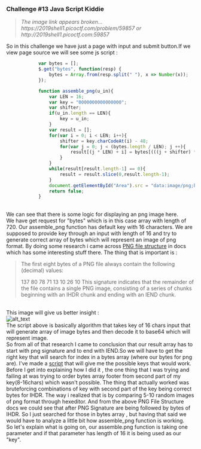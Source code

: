 <h3>Challenge #13 Java Script Kiddie</h3>

<blockquote><i>The image link appears broken... https://2019shell1.picoctf.com/problem/59857 or http://2019shell1.picoctf.com:59857</i></blockquote>

So in this challenge we have just a page with input and submit button.If we view page source we will see some js script : <br>
```javascript
			var bytes = [];
			$.get("bytes", function(resp) {
				bytes = Array.from(resp.split(" "), x => Number(x));
			});

			function assemble_png(u_in){
				var LEN = 16;
				var key = "0000000000000000";
				var shifter;
				if(u_in.length == LEN){
					key = u_in;
				}
				var result = [];
				for(var i = 0; i < LEN; i++){
					shifter = key.charCodeAt(i) - 48;
					for(var j = 0; j < (bytes.length / LEN); j ++){
						result[(j * LEN) + i] = bytes[(((j + shifter) * LEN) % bytes.length) + i]
					}
				}
				while(result[result.length-1] == 0){
					result = result.slice(0,result.length-1);
				}
				document.getElementById("Area").src = "data:image/png;base64," + btoa(String.fromCharCode.apply(null, new Uint8Array(result)));
				return false;
			}
```
<br>We can see that there is some logic for displaying an png image here.<br>We have get request for "bytes" which is in this case array with length of 720. Our assemble_png function has default key with 16 characters. We are supposed to provide key through an input with length of 16 and try to generate correct array of bytes which will represent an image of png format. By doing some research i came across <a href="http://www.libpng.org/pub/png/spec/1.2/PNG-Structure.html">PNG file structure</a> in docs which has some interesting stuff there. The thing that is important is : <br>
<blockquote>The first eight bytes of a PNG file always contain the following (decimal) values:

   137 80 78 71 13 10 26 10
This signature indicates that the remainder of the file contains a single PNG image, consisting of a series of chunks beginning with an IHDR chunk and ending with an IEND chunk.</blockquote><br>
This image will give us better insight :<br>
![alt_text](https://github.com/DejanJS/picoCTF-Writeups-2019/blob/master/13.Java%20Script%20Kiddie/file-structure.png)
<br>
The script above is basically algorithm that takes key of 16 chars input that will generate array of image bytes and then decode it to base64 which will represent image.<br>
So from all of that research I came to conclusion that our result array has to start with png signature and to end with IEND.So we will have to get the right key that will search for index in a bytes array (where our bytes for png are). I've made a <a href="https://github.com/DejanJS/picoCTF-Writeups-2019/blob/master/13.Java%20Script%20Kiddie/script.js">script</a> that will give me the possible keys that would work.<br>Before I get into explaining how I did it , the one thing that I was trying and failing at was trying to order bytes array footer from second part of my key(8-16chars) which wasn't possible. The thing that actually worked was bruteforcing combinations of key with second part of the key being correct bytes for IHDR. The way i realized that is by comparing 5-10 random images of png format through hexeditor. And from the above PNG File Structure docs we could see that after PNG Signature are being followed by bytes of IHDR. So I just searched for those in bytes array , but having that said we would have to analyze a little bit how assemble_png function is working.<br>So let's explain what is going on, our assemble.png function is taking one parameter and if that parameter has length of 16 it is being used as our "key".  